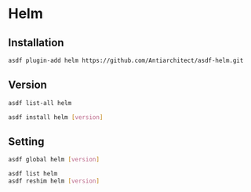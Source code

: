 # Helm

## Installation

```sh
asdf plugin-add helm https://github.com/Antiarchitect/asdf-helm.git
```

## Version

```sh
asdf list-all helm
```

```sh
asdf install helm [version]
```

## Setting

```sh
asdf global helm [version]
```

```sh
asdf list helm
asdf reshim helm [version]
```
